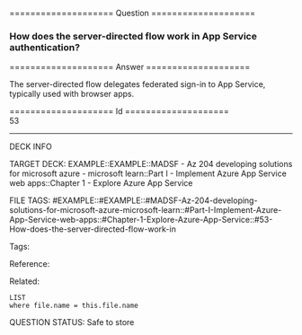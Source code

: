 ==================== Question ====================  

### How does the server-directed flow work in App Service authentication?  

==================== Answer ====================  

The server-directed flow delegates federated sign-in to App Service, typically used with browser apps.

==================== Id ====================  
53

---

DECK INFO

TARGET DECK: EXAMPLE::EXAMPLE::MADSF - Az 204 developing solutions for microsoft azure - microsoft learn::Part I - Implement Azure App Service web apps::Chapter 1 - Explore Azure App Service

FILE TAGS: #EXAMPLE::#EXAMPLE::#MADSF-Az-204-developing-solutions-for-microsoft-azure-microsoft-learn::#Part-I-Implement-Azure-App-Service-web-apps::#Chapter-1-Explore-Azure-App-Service::#53-How-does-the-server-directed-flow-work-in

Tags:

Reference:

Related:

```dataview
LIST
where file.name = this.file.name
```

QUESTION STATUS: Safe to store
